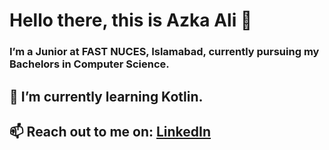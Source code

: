 # Hello there, this is Azka Ali 👋 
### I’m a Junior at FAST NUCES, Islamabad, currently pursuing my Bachelors in Computer Science.

## 🌱 I’m currently learning Kotlin.
## 📫 Reach out to me on: [LinkedIn](https://www.linkedin.com/in/azkaali/)





<!--
**azkaali/azkaali** is a ✨ _special_ ✨ repository because its `README.md` (this file) appears on your GitHub profile.

Here are some ideas to get you started:

##🔭 I’m a Junior at FAST NUCES, Islamabad, currently pursuing my Bachelors in Computer Science. ...
- 🌱 I’m currently learning JavaScript, Kotlin and Flutter ...
- 👯 I’m looking to collaborate on projects centered around Java, C/C++, HTML, CSS ...
- 📫 How to reach me: ...
[https://www.linkedin.com/in/azkaali/]
- ⚡ Fun fact: ...
-->
